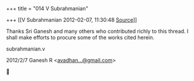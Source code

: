 +++
title = "014 V Subrahmanian"

+++
[[V Subrahmanian	2012-02-07, 11:30:48 [Source](https://groups.google.com/g/bvparishat/c/bGxE4ZjKQYo)]]



Thanks Sri Ganesh and many others who contributed richly to this thread.
I shall make efforts to procure some of the works cited herein.

  

subrahmanian.v  
  

2012/2/7 Ganesh R \<[avadhan...@gmail.com]()\>



